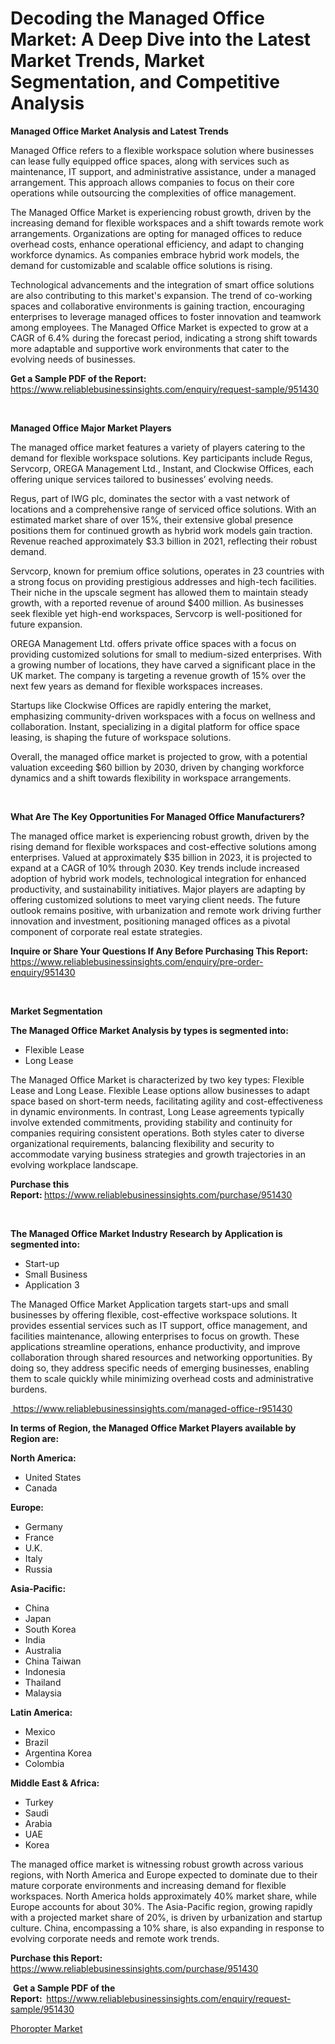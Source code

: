 <p><h1>Decoding the Managed Office Market: A Deep Dive into the Latest Market Trends, Market Segmentation, and Competitive Analysis</h1></p><p><strong>Managed Office Market Analysis and Latest Trends</strong></p>
<p><p>Managed Office refers to a flexible workspace solution where businesses can lease fully equipped office spaces, along with services such as maintenance, IT support, and administrative assistance, under a managed arrangement. This approach allows companies to focus on their core operations while outsourcing the complexities of office management.</p><p>The Managed Office Market is experiencing robust growth, driven by the increasing demand for flexible workspaces and a shift towards remote work arrangements. Organizations are opting for managed offices to reduce overhead costs, enhance operational efficiency, and adapt to changing workforce dynamics. As companies embrace hybrid work models, the demand for customizable and scalable office solutions is rising.</p><p>Technological advancements and the integration of smart office solutions are also contributing to this market's expansion. The trend of co-working spaces and collaborative environments is gaining traction, encouraging enterprises to leverage managed offices to foster innovation and teamwork among employees. The Managed Office Market is expected to grow at a CAGR of 6.4% during the forecast period, indicating a strong shift towards more adaptable and supportive work environments that cater to the evolving needs of businesses.</p></p>
<p><strong>Get a Sample PDF of the Report:&nbsp;</strong> <a href="https://www.reliablebusinessinsights.com/enquiry/request-sample/951430?utm_campaign=3093&utm_medium=2&utm_source=Github&utm_content=ia&utm_term=07032025&utm_id=managed-office">https://www.reliablebusinessinsights.com/enquiry/request-sample/951430</a></p>
<p>&nbsp;</p>
<p><strong>Managed Office Major Market Players</strong></p>
<p><p>The managed office market features a variety of players catering to the demand for flexible workspace solutions. Key participants include Regus, Servcorp, OREGA Management Ltd., Instant, and Clockwise Offices, each offering unique services tailored to businesses’ evolving needs.</p><p>Regus, part of IWG plc, dominates the sector with a vast network of locations and a comprehensive range of serviced office solutions. With an estimated market share of over 15%, their extensive global presence positions them for continued growth as hybrid work models gain traction. Revenue reached approximately $3.3 billion in 2021, reflecting their robust demand.</p><p>Servcorp, known for premium office solutions, operates in 23 countries with a strong focus on providing prestigious addresses and high-tech facilities. Their niche in the upscale segment has allowed them to maintain steady growth, with a reported revenue of around $400 million. As businesses seek flexible yet high-end workspaces, Servcorp is well-positioned for future expansion.</p><p>OREGA Management Ltd. offers private office spaces with a focus on providing customized solutions for small to medium-sized enterprises. With a growing number of locations, they have carved a significant place in the UK market. The company is targeting a revenue growth of 15% over the next few years as demand for flexible workspaces increases.</p><p>Startups like Clockwise Offices are rapidly entering the market, emphasizing community-driven workspaces with a focus on wellness and collaboration. Instant, specializing in a digital platform for office space leasing, is shaping the future of workspace solutions.</p><p>Overall, the managed office market is projected to grow, with a potential valuation exceeding $60 billion by 2030, driven by changing workforce dynamics and a shift towards flexibility in workspace arrangements.</p></p>
<p>&nbsp;</p>
<p><strong>What Are The Key Opportunities For Managed Office Manufacturers?</strong></p>
<p><p>The managed office market is experiencing robust growth, driven by the rising demand for flexible workspaces and cost-effective solutions among enterprises. Valued at approximately $35 billion in 2023, it is projected to expand at a CAGR of 10% through 2030. Key trends include increased adoption of hybrid work models, technological integration for enhanced productivity, and sustainability initiatives. Major players are adapting by offering customized solutions to meet varying client needs. The future outlook remains positive, with urbanization and remote work driving further innovation and investment, positioning managed offices as a pivotal component of corporate real estate strategies.</p></p>
<p><strong>Inquire or Share Your Questions If Any Before Purchasing This Report:</strong> <a href="https://www.reliablebusinessinsights.com/enquiry/pre-order-enquiry/951430?utm_campaign=3093&utm_medium=2&utm_source=Github&utm_content=ia&utm_term=07032025&utm_id=managed-office">https://www.reliablebusinessinsights.com/enquiry/pre-order-enquiry/951430</a></p>
<p>&nbsp;</p>
<p><strong>Market Segmentation</strong></p>
<p><strong>The Managed Office Market Analysis by types is segmented into:</strong></p>
<p><ul><li>Flexible Lease</li><li>Long Lease</li></ul></p>
<p><p>The Managed Office Market is characterized by two key types: Flexible Lease and Long Lease. Flexible Lease options allow businesses to adapt space based on short-term needs, facilitating agility and cost-effectiveness in dynamic environments. In contrast, Long Lease agreements typically involve extended commitments, providing stability and continuity for companies requiring consistent operations. Both styles cater to diverse organizational requirements, balancing flexibility and security to accommodate varying business strategies and growth trajectories in an evolving workplace landscape.</p></p>
<p><strong>Purchase this Report:&nbsp;</strong><a href="https://www.reliablebusinessinsights.com/purchase/951430?utm_campaign=3093&utm_medium=2&utm_source=Github&utm_content=ia&utm_term=07032025&utm_id=managed-office">https://www.reliablebusinessinsights.com/purchase/951430</a></p>
<p>&nbsp;</p>
<p><strong>The Managed Office Market Industry Research by Application is segmented into:</strong></p>
<p><ul><li>Start-up</li><li>Small Business</li><li>Application 3</li></ul></p>
<p><p>The Managed Office Market Application targets start-ups and small businesses by offering flexible, cost-effective workspace solutions. It provides essential services such as IT support, office management, and facilities maintenance, allowing enterprises to focus on growth. These applications streamline operations, enhance productivity, and improve collaboration through shared resources and networking opportunities. By doing so, they address specific needs of emerging businesses, enabling them to scale quickly while minimizing overhead costs and administrative burdens.</p></p>
<p><a href="https://www.reliablebusinessinsights.com/managed-office-r951430?utm_campaign=3093&utm_medium=2&utm_source=Github&utm_content=ia&utm_term=07032025&utm_id=managed-office">&nbsp;https://www.reliablebusinessinsights.com/managed-office-r951430</a></p>
<p><strong>In terms of Region, the Managed Office Market Players available by Region are:</strong></p>
<p>
    <p> <strong> North America: </strong>
        <ul>
            <li>United States</li>
            <li>Canada</li>
        </ul>
        </p> 
    <p> <strong> Europe: </strong>
        <ul>
            <li>Germany</li>
            <li>France</li>
            <li>U.K.</li>
            <li>Italy</li>
            <li>Russia</li>
        </ul>
        </p> 
    <p> <strong> Asia-Pacific: </strong>
        <ul>
            <li>China</li>
            <li>Japan</li>
            <li>South Korea</li>
            <li>India</li>
            <li>Australia</li>
            <li>China Taiwan</li>
            <li>Indonesia</li>
            <li>Thailand</li>
            <li>Malaysia</li>
        </ul>
        </p> 
    <p> <strong> Latin America: </strong>
        <ul>
            <li>Mexico</li>
            <li>Brazil</li>
            <li>Argentina Korea</li>
            <li>Colombia</li>
        </ul>
        </p> 
    <p> <strong> Middle East & Africa: </strong>
        <ul>
            <li>Turkey</li>
            <li>Saudi</li>
            <li>Arabia</li>
            <li>UAE</li>
            <li>Korea</li>
        </ul>
    </p>
    </p>
<p><p>The managed office market is witnessing robust growth across various regions, with North America and Europe expected to dominate due to their mature corporate environments and increasing demand for flexible workspaces. North America holds approximately 40% market share, while Europe accounts for about 30%. The Asia-Pacific region, growing rapidly with a projected market share of 20%, is driven by urbanization and startup culture. China, encompassing a 10% share, is also expanding in response to evolving corporate needs and remote work trends.</p></p>
<p><strong>Purchase this Report: </strong><a href="https://www.reliablebusinessinsights.com/purchase/951430?utm_campaign=3093&utm_medium=2&utm_source=Github&utm_content=ia&utm_term=07032025&utm_id=managed-office">https://www.reliablebusinessinsights.com/purchase/951430</a></p>
<p>&nbsp;<strong>Get a Sample PDF of the Report:&nbsp;&nbsp;</strong><a href="https://www.reliablebusinessinsights.com/enquiry/request-sample/951430?utm_campaign=3093&utm_medium=2&utm_source=Github&utm_content=ia&utm_term=07032025&utm_id=managed-office">https://www.reliablebusinessinsights.com/enquiry/request-sample/951430</a></p>
<p><strong></strong></p>
<p><p><a href="https://github.com/ivvrgibi/Market-Research-Report-List-1/blob/main/phoropter-market.md?utm_campaign=3093&utm_medium=2&utm_source=Github&utm_content=ia&utm_term=07032025&utm_id=managed-office">Phoropter Market</a></p></p>
